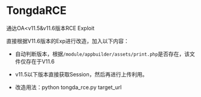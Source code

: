 # TongdaRCE
通达OA&lt;v11.5&amp;v11.6版本RCE Exploit

直接根据V11.6版本的Exp进行改造，加入以下内容：

* 自动判断版本，根据``/module/appbuilder/assets/print.php``是否存在，该文件仅存在于V11.6

* v11.5以下版本直接获取Session，然后再进行上传利用。

* 改造用法：python tongda_rce.py target_url
